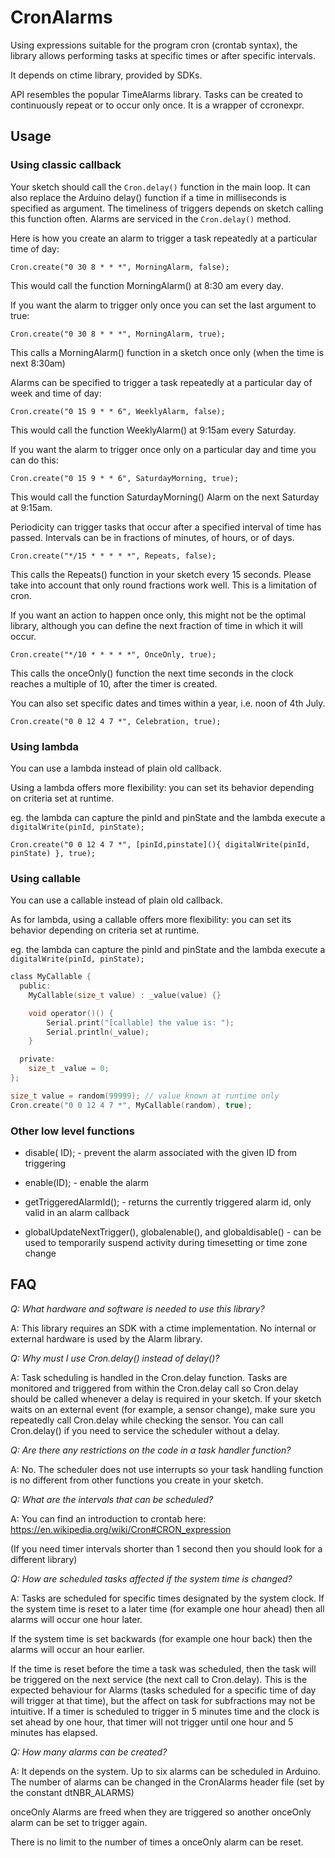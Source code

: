 # CronAlarms

Using expressions suitable for the program cron (crontab syntax), the library allows performing tasks at specific times or after specific intervals.

It depends on ctime library, provided by SDKs.

API resembles the popular TimeAlarms library. Tasks can be created to continuously repeat or to occur only once. It is a wrapper of ccronexpr.

## Usage

### Using classic callback

Your sketch should call the `Cron.delay()` function in the main loop. It can also replace the Arduino delay() function if a time in milliseconds is specified as argument. The timeliness of triggers depends on sketch calling this function often. Alarms are serviced in the `Cron.delay()` method.

Here is how you create an alarm to trigger a task repeatedly at a particular time of day:

`Cron.create("0 30 8 * * *", MorningAlarm, false);`

This would call the function MorningAlarm() at 8:30 am every day.

If you want the alarm to trigger only once you can set the last argument to true:

`Cron.create("0 30 8 * * *", MorningAlarm, true);`

This calls a MorningAlarm() function in a sketch once only (when the time is next 8:30am)

Alarms can be specified to trigger a task repeatedly at a particular day of week and time of day:

`Cron.create("0 15 9 * * 6", WeeklyAlarm, false);`

This would call the function WeeklyAlarm() at 9:15am every Saturday.

If you want the alarm to trigger once only on a particular day and time you can do this:

`Cron.create("0 15 9 * * 6", SaturdayMorning, true);`

This would call the function SaturdayMorning() Alarm on the next Saturday at 9:15am.

Periodicity can trigger tasks that occur after a specified interval of time has passed.
Intervals can be in fractions of minutes, of hours, or of days.

`Cron.create("*/15 * * * * *", Repeats, false);`

This calls the Repeats() function in your sketch every 15 seconds.
Please take into account that only round fractions work well. This is a limitation of cron.

If you want an action to happen once only, this might not be the optimal library, although you can define the next fraction of time in which it will occur.

`Cron.create("*/10 * * * * *", OnceOnly, true);`

This calls the onceOnly() function the next time seconds in the clock reaches a multiple of 10, after the timer is created.

You can also set specific dates and times within a year, i.e. noon of 4th July.

`Cron.create("0 0 12 4 7 *", Celebration, true);`

### Using lambda

You can use a lambda instead of plain old callback.

Using a lambda offers more flexibility: you can set its behavior depending on criteria set at runtime.

eg. the lambda can capture the pinId and pinState and the lambda execute a `digitalWrite(pinId, pinState);`

`Cron.create("0 0 12 4 7 *", [pinId,pinstate](){ digitalWrite(pinId, pinState) }, true);`
### Using callable

You can use a callable instead of plain old callback.

As for lambda, using a callable offers more flexibility: you can set its behavior depending on criteria set at runtime.

eg. the lambda can capture the pinId and pinState and the lambda execute a `digitalWrite(pinId, pinState);`

```C
class MyCallable {
  public:
    MyCallable(size_t value) : _value(value) {}

    void operator()() {
        Serial.print("[callable] the value is: ");
        Serial.println(_value);
    }

  private:
    size_t _value = 0;
};

size_t value = random(99999); // value known at runtime only
Cron.create("0 0 12 4 7 *", MyCallable(random), true);
```

### Other low level functions
- disable( ID);  -  prevent the alarm associated with the given ID from triggering
- enable(ID);  -  enable the alarm
- getTriggeredAlarmId();   -  returns the currently triggered  alarm id, only valid in an alarm callback

- globalUpdateNextTrigger(), globalenable(), and globaldisable() - can be used to temporarily suspend activity during timesetting or time zone change

## FAQ

_Q: What hardware and software is needed to use this library?_

A: This library requires an SDK with a ctime implementation. No internal or external hardware is used by the Alarm library.

_Q: Why must I use Cron.delay() instead of delay()?_

A: Task scheduling is handled in the Cron.delay function.
Tasks are monitored and triggered from within the Cron.delay call so Cron.delay should be called whenever a delay is required in your sketch.
If your sketch waits on an external event (for example, a sensor change), make sure you repeatedly call Cron.delay while checking the sensor.
You can call Cron.delay() if you need to service the scheduler without a delay.

_Q: Are there any restrictions on the code in a task handler function?_

A: No. The scheduler does not use interrupts so your task handling function is no different from other functions you create in your sketch.

_Q: What are the intervals that can be scheduled?_

A: You can find an introduction to crontab here:
https://en.wikipedia.org/wiki/Cron#CRON_expression

(If you need timer intervals shorter than 1 second then you should look for a different library)

_Q: How are scheduled tasks affected if the system time is changed?_

A: Tasks are scheduled for specific times designated by the system clock. If the system time is reset to a later time (for example one hour ahead) then all alarms will occur one hour later.

If the system time is set backwards (for example one hour back) then the alarms will occur an hour earlier.

If the time is reset before the time a task was scheduled, then the task will be triggered on the next service (the next call to Cron.delay).
This is  the expected behaviour for Alarms (tasks scheduled for a specific time of day will trigger at that time), but the affect on task for subfractions may not be intuitive. If a timer is scheduled to trigger in 5 minutes time and the clock is set ahead by one hour, that timer will not trigger until one hour and 5 minutes has elapsed.

_Q: How many alarms can be created?_

A: It depends on the system. Up to six alarms can be scheduled in Arduino.
The number of alarms can be changed in the CronAlarms header file (set by the constant dtNBR_ALARMS)

onceOnly Alarms are freed when they are triggered so another onceOnly alarm can be set to trigger again.

There is no limit to the number of times a onceOnly alarm can be reset.

